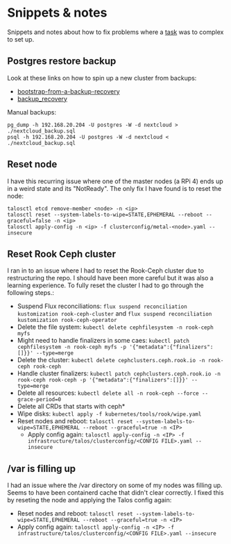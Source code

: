 # Snippets & notes

Snippets and notes about how to fix problems where a [task](../.taskfiles/) was to complex to set up.

## Postgres restore backup

Look at these links on how to spin up a new cluster from backups:

- [bootstrap-from-a-backup-recovery](https://cloudnative-pg.io/documentation/1.16/bootstrap/#bootstrap-from-a-backup-recovery)
- [backup_recovery](https://cloudnative-pg.io/documentation/1.16/backup_recovery/)

Manual backups:

```shell
pg_dump -h 192.168.20.204 -U postgres -W -d nextcloud > ./nextcloud_backup.sql
psql -h 192.168.20.204 -U postgres -W -d nextcloud < ./nextcloud_backup.sql
```

## Reset node

I have this recurring issue where one of the master nodes (a RPi 4) ends up in a weird state and its "NotReady". The only fix I have found is to reset the node:

```shell
talosctl etcd remove-member <node> -n <ip>
talosctl reset --system-labels-to-wipe=STATE,EPHEMERAL --reboot --graceful=false -n <ip>
talosctl apply-config -n <ip> -f clusterconfig/metal-<node>.yaml --insecure
```

## Reset Rook Ceph cluster

I ran in to an issue where I had to reset the Rook-Ceph cluster due to restructuring the repo. I should have been more careful but it was also a learning experience. To fully reset the cluster I had to go through the following steps.:

* Suspend Flux reconciliations: `flux suspend reconciliation kustomization rook-ceph-cluster` and `flux suspend reconciliation kustomization rook-ceph-operator`
* Delete the file system: `kubectl delete cephfilesystem -n rook-ceph myfs`
* Might need to handle finalizers in some caes: `kubectl patch cephfilesystem -n rook-ceph myfs -p '{"metadata":{"finalizers":[]}}' --type=merge`
* Delete the cluster: `kubectl delete cephclusters.ceph.rook.io -n rook-ceph rook-ceph`
* Handle cluster finalizers: `kubectl patch cephclusters.ceph.rook.io -n rook-ceph rook-ceph -p '{"metadata":{"finalizers":[]}}' --type=merge`
* Delete all resources: `kubectl delete all -n rook-ceph --force --grace-period=0`
* Delete all CRDs that starts with ceph*
* Wipe disks: `kubectl apply -f kubernetes/tools/rook/wipe.yaml`
* Reset nodes and reboot: `talosctl reset --system-labels-to-wipe=STATE,EPHEMERAL --reboot --graceful=true -n <IP>`
  * Apply config again: `talosctl apply-config -n <IP> -f infrastructure/talos/clusterconfig/<CONFIG FILE>.yaml --insecure`

## /var is filling up

I had an issue where the /var directory on some of my nodes was filling up. Seems to have been containerd cache that didn't clear correctly. I fixed this by reseting the node and applying the Talos config again:

* Reset nodes and reboot: `talosctl reset --system-labels-to-wipe=STATE,EPHEMERAL --reboot --graceful=true -n <IP>`
* Apply config again: `talosctl apply-config -n <IP> -f infrastructure/talos/clusterconfig/<CONFIG FILE>.yaml --insecure`
